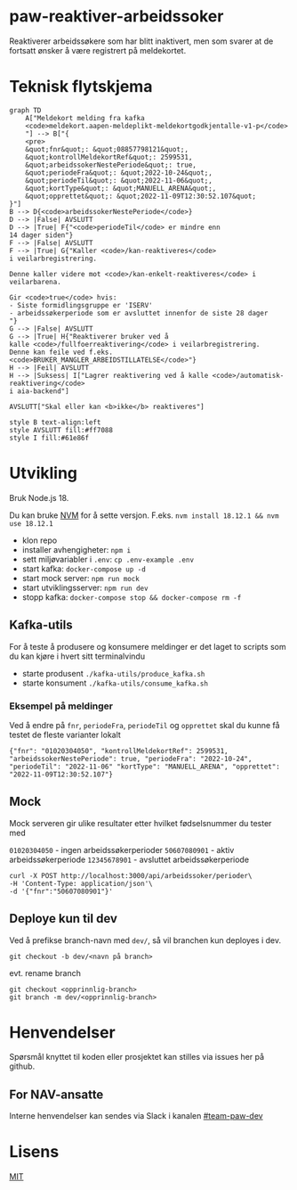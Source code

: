 # paw-reaktiver-arbeidssoker

Reaktiverer arbeidssøkere som har blitt inaktivert, men som svarer at de fortsatt ønsker å være registrert på meldekortet.

# Teknisk flytskjema

```mermaid
graph TD
    A["Meldekort melding fra kafka
    <code>meldekort.aapen-meldeplikt-meldekortgodkjentalle-v1-p</code>
    "] --> B["{
    <pre>
    &quot;fnr&quot;: &quot;08857798121&quot;,
    &quot;kontrollMeldekortRef&quot;: 2599531,
    &quot;arbeidssokerNestePeriode&quot;: true,
    &quot;periodeFra&quot;: &quot;2022-10-24&quot;,
    &quot;periodeTil&quot;: &quot;2022-11-06&quot;,
    &quot;kortType&quot;: &quot;MANUELL_ARENA&quot;,
    &quot;opprettet&quot;: &quot;2022-11-09T12:30:52.107&quot;
}"]
B --> D{<code>arbeidssokerNestePeriode</code>}
D --> |False| AVSLUTT
D --> |True| F{"<code>periodeTil</code> er mindre enn
14 dager siden"}
F --> |False| AVSLUTT
F --> |True| G{"Kaller <code>/kan-reaktiveres</code>
i veilarbregistrering.

Denne kaller videre mot <code>/kan-enkelt-reaktiveres</code> i veilarbarena.

Gir <code>true</code> hvis:
- Siste formidlingsgruppe er 'ISERV'
- arbeidssøkerperiode som er avsluttet innenfor de siste 28 dager
"}
G --> |False| AVSLUTT
G --> |True| H{"Reaktiverer bruker ved å
kalle <code>/fullfoerreaktivering</code> i veilarbregistrering.
Denne kan feile ved f.eks. <code>BRUKER_MANGLER_ARBEIDSTILLATELSE</code>"}
H --> |Feil| AVSLUTT
H --> |Suksess| I["Lagrer reaktivering ved å kalle <code>/automatisk-reaktivering</code>
i aia-backend"]

AVSLUTT["Skal eller kan <b>ikke</b> reaktiveres"]

style B text-align:left
style AVSLUTT fill:#ff7088
style I fill:#61e86f
```

# Utvikling

Bruk Node.js 18.

Du kan bruke [NVM](https://github.com/nvm-sh/nvm) for å sette versjon.
F.eks. `nvm install 18.12.1 && nvm use 18.12.1`

-   klon repo
-   installer avhengigheter: `npm i`
-   sett miljøvariabler i `.env`: `cp .env-example .env`
-   start kafka: `docker-compose up -d`
-   start mock server: `npm run mock`
-   start utviklingsserver: `npm run dev`
-   stopp kafka: `docker-compose stop && docker-compose rm -f`

## Kafka-utils

For å teste å produsere og konsumere meldinger er det laget to scripts som du kan kjøre i hvert sitt terminalvindu

-   starte produsent `./kafka-utils/produce_kafka.sh`
-   starte konsument `./kafka-utils/consume_kafka.sh`

### Eksempel på meldinger

Ved å endre på `fnr`, `periodeFra`, `periodeTil` og `opprettet` skal du kunne få testet de fleste varianter lokalt

```
{"fnr": "01020304050", "kontrollMeldekortRef": 2599531, "arbeidssokerNestePeriode": true, "periodeFra": "2022-10-24", "periodeTil": "2022-11-06" "kortType": "MANUELL_ARENA", "opprettet": "2022-11-09T12:30:52.107"}
```

## Mock

Mock serveren gir ulike resultater etter hvilket fødselsnummer du tester med

`01020304050` - ingen arbeidssøkerperioder
`50607080901` - aktiv arbeidssøkerperiode
`12345678901` - avsluttet arbeidssøkerperiode

```
curl -X POST http://localhost:3000/api/arbeidssoker/perioder\
-H 'Content-Type: application/json'\
-d '{"fnr":"50607080901"}'
```

## Deploye kun til dev

Ved å prefikse branch-navn med `dev/`, så vil branchen kun deployes i dev.

```
git checkout -b dev/<navn på branch>
```

evt. rename branch

```
git checkout <opprinnlig-branch>
git branch -m dev/<opprinnlig-branch>
```

# Henvendelser

Spørsmål knyttet til koden eller prosjektet kan stilles via issues her på github.

## For NAV-ansatte

Interne henvendelser kan sendes via Slack i kanalen [#team-paw-dev](https://nav-it.slack.com/archives/CLTFAEW75)

# Lisens

[MIT](LICENSE)
